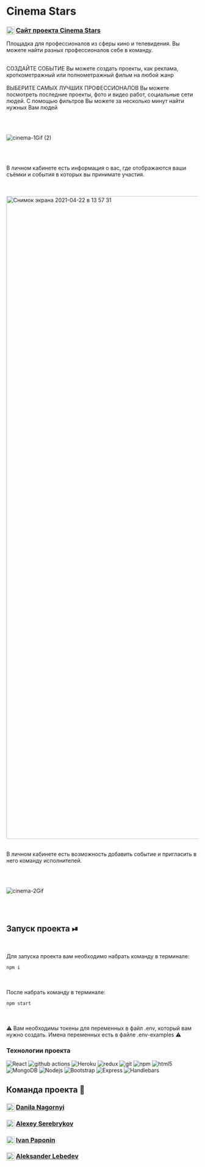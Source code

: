 
# Cinema Stars

<a href="https://cinemastar.herokuapp.com/">
  <div>
   <img align="left" alt="Cinema Stars" width="22px" src="https://i.ya-webdesign.com/images/internet-transparent-globe-8.png" />
   <h3><a href="https://cinemastar.herokuapp.com//">Сайт проекта  Cinema Stars </a></h3>
  </div>
</a>

Площадка для профессионалов из сферы кино и телевидения. Вы можете найти разных профессионалов себе в команду.
<br/>
<br/>

СОЗДАЙТЕ СОБЫТИЕ
Вы можете создать проекты, как реклама, кроткометражный или полнометражный фильм на любой жанр
<br/>
<br/>
ВЫБЕРИТЕ САМЫХ ЛУЧШИХ ПРОФЕССИОНАЛОВ
Вы можете посмотреть последние проекты, фото и видео работ, социальные сети людей. С помощью фильтров Вы можете за несколько минут найти нужных Вам людей

<br/>
<br/>

![cinema-1Gif (2)](https://user-images.githubusercontent.com/64028251/115703085-5bff7680-a372-11eb-857a-9b64050d6e1f.gif)

<br/>
<br/>

В личном кабинете есть информация о вас, где отображаются ваши съёмки и события в которых вы принимате участия.


<br/>
<br/>

<img width="1680" alt="Снимок экрана 2021-04-22 в 13 57 31" src="https://user-images.githubusercontent.com/64028251/115703394-c0223a80-a372-11eb-9fc4-80f4c53b632e.png">


<br/>
<br/>

В личном кабинете есть возможность добавить событие и пригласить в него команду исполнителей.

<br/>
<br/>

![cinema-2Gif](https://user-images.githubusercontent.com/64028251/115704344-ee544a00-a373-11eb-9a14-1c720eebc1d8.gif)

<br/>
<br/>

## Запуск проекта ⏯
<br/>
<br/>
Для запуска проекта вам необходимо набрать команду в терминале:

```javascript
npm i
```

<br/>
<br/>
После  набрать команду в терминале:

```javascript
npm start
```
<br/>
<br/>
⚠️ Вам необходимы токены для переменных в файл .env, который вам нужно создать. Имена переменных есть в файле .env-examples ⚠️

<h3>Технологии проекта</h3>
<p>
  <img alt="React" src="https://img.shields.io/badge/-React-45b8d8?style=flat-square&logo=react&logoColor=white" />
  <img alt="github actions" src="https://img.shields.io/badge/-Github_Actions-2088FF?style=flat-square&logo=github-actions&logoColor=white" />
  <img alt="Heroku" src="https://img.shields.io/badge/-Heroku-430098?style=flat-square&logo=heroku&logoColor=white" />
  <img alt="redux" src="https://img.shields.io/badge/-Redux-764ABC?style=flat-square&logo=redux&logoColor=white" />
  <img alt="git" src="https://img.shields.io/badge/-Git-F05032?style=flat-square&logo=git&logoColor=white" />
  <img alt="npm" src="https://img.shields.io/badge/-NPM-CB3837?style=flat-square&logo=npm&logoColor=white" />
  <img alt="html5" src="https://img.shields.io/badge/-HTML5-E34F26?style=flat-square&logo=html5&logoColor=white" />
  <img alt="MongoDB" src="https://img.shields.io/badge/-MongoDB-13aa52?style=flat-square&logo=mongodb&logoColor=white" />
  <img alt="Nodejs" src="https://img.shields.io/badge/-Nodejs-43853d?style=flat-square&logo=Node.js&logoColor=white" />
  <img alt="Bootstrap" src="https://img.shields.io/badge/-Bootstrap-430098?style=flat-square&logo=bootstrap&logoColor=white" />
  <img alt="Express" src="https://img.shields.io/badge/-ExpressJs-F7B93E?style=flat-square&logo=express&logoColor=white" />
  <img alt="Handlebars" src="https://img.shields.io/badge/-Handlebars-8B4513?style=flat-square&logo=hbs&logoColor=white" />
  
  
  
  
  
</p>

## Команда проекта 🥷

<a href="https://github.com/DanilaNagornyi">
  <div>
   <img align="left" alt="Danila Nagornyi" width="22px" src="https://raw.githubusercontent.com/peterthehan/peterthehan/master/assets/github.svg" />
   <h3><a href="https://github.com/DanilaNagornyi">Danila Nagornyi</a></h3>
  </div>
</a>

<a href="https://github.com/kotals">
  <div>
   <img align="left" alt="Ulitkau" width="22px" src="https://raw.githubusercontent.com/peterthehan/peterthehan/master/assets/github.svg" />
   <h3><a href="https://github.com/kotals">Alexey Serebrykov</a></h3>
  </div>
</a>

<a href="https://github.com/IvanPaponin">
  <div>
   <img align="left" alt="Gamz" width="22px" src="https://raw.githubusercontent.com/peterthehan/peterthehan/master/assets/github.svg" />
   <h3><a href="https://github.com/IvanPaponin">Ivan Paponin</a></h3>
  </div>
</a>

<a href="https://github.com/AleksLeb">
  <div>
   <img align="left" alt="Alexandr Batrakov" width="22px" src="https://raw.githubusercontent.com/peterthehan/peterthehan/master/assets/github.svg" />
   <h3><a href="https://github.com/AleksLeb">Aleksander Lebedev</a></h3>
  </div>
</a>





